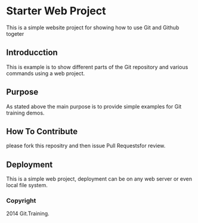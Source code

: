 # Starter Web Project
This is a simple website project for showing
how to use Git and Github togeter

## Introducction 
This is example is to show different parts of the Git repository
and various commands using a web project. 
## Purpose
As stated above the main purpose is to provide simple examples for Git training demos.
## How To Contribute
 please fork this repositry and then issue Pull Requestsfor review.
 
## Deployment
This is a simple web project, deployment can be on any web server or even local file system.

### Copyright 
2014 Git.Training.
